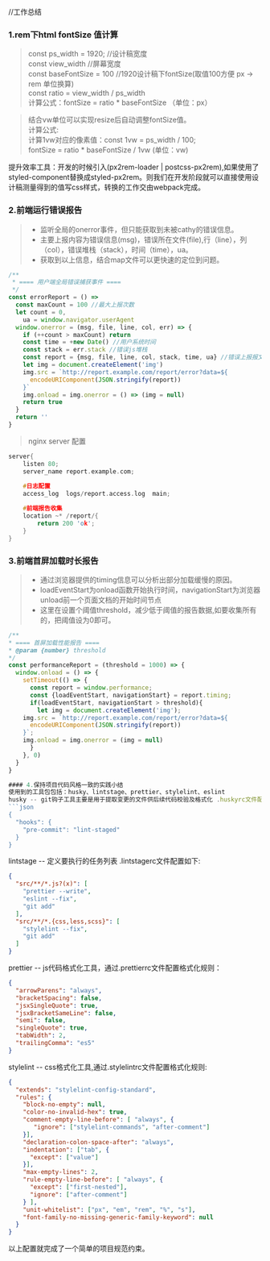  //工作总结

### 1.rem下html fontSize 值计算

> const ps_width = 1920;           //设计稿宽度  <br />
> const view_width                 //屏幕宽度  <br />
> const baseFontSize = 100         //1920设计稿下fontSize(取值100方便 px -> rem 单位换算)  <br />
> const ratio = view_width / ps_width <br />
> 计算公式：fontSize = ratio * baseFontSize （单位：px）<br />

> 结合vw单位可以实现resize后自动调整fontSize值。<br />
> 计算公式: <br />
> 计算1vw对应的像素值：const 1vw = ps_width / 100; <br />
> fontSize = ratio * baseFontSize / 1vw (单位：vw) <br />

提升效率工具：开发的时候引入(px2rem-loader | postcss-px2rem),如果使用了styled-component替换成styled-px2rem。则我们在开发阶段就可以直接使用设计稿测量得到的值写css样式，转换的工作交由webpack完成。

### 2.前端运行错误报告

> * 监听全局的onerror事件，但只能获取到未被cathy的错误信息。 <br >
> * 主要上报内容为错误信息(msg)，错误所在文件(file),行（line），列（col），错误堆栈（stack），时间（time），ua。 <br >
> * 获取到以上信息，结合map文件可以更快速的定位到问题。
```javascript
/**
 * ==== 用户端全局错误捕获事件 ====
 */
const errorReport = () => 
  const maxCount = 100 //最大上报次数
  let count = 0,
    ua = window.navigator.userAgent
  window.onerror = (msg, file, line, col, err) => {
    if (++count > maxCount) return
    const time = +new Date() //用户系统时间
    const stack = err.stack //错误js堆栈
    const report = {msg, file, line, col, stack, time, ua} //错误上报报文
    let img = document.createElement('img')
    img.src = `http://report.example.com/report/error?data=${
      encodeURIComponent(JSON.stringify(report))
    }`
    img.onload = img.onerror = () => (img = null)
    return true
  }
  return ''
}
```
> nginx server 配置
```c++
server{
	listen 80;
	server_name report.example.com;
	
	#日志配置
	access_log  logs/report.access.log  main;

	#前端报告收集
	location ~* /report/{
		return 200 'ok';
	}
}

```

### 3.前端首屏加载时长报告
> * 通过浏览器提供的timing信息可以分析出部分加载缓慢的原因。
> * loadEventStart为onload函数开始执行时间，navigationStart为浏览器unload前一个页面文档的开始时间节点
> * 这里在设置个阈值threshold，减少低于阈值的报告数据,如要收集所有的，把阈值设为0即可。
```javascript
/**
* ==== 首屏加载性能报告 ====
* @param {number} threshold
*/
const performanceReport = (threshold = 1000) => {
  window.onload = () => {
    setTimeout(() => {
      const report = window.performance;
      const {loadEventStart, navigationStart} = report.timing;
      if(loadEventStart, navigationStart > threshold){
      	let img = document.createElement('img');
	img.src = `http://report.example.com/report/error?data=${
	  encodeURIComponent(JSON.stringify(report))
	}`;
	img.onload = img.onerror = (img = null)
      }
    }, 0)
  }
}

#### 4.保持项目代码风格一致的实践小结
使用到的工具包包括：husky、lintstage、prettier、stylelint、eslint
husky -- git钩子工具主要是用于提取变更的文件供后续代码校验及格式化 .huskyrc文件配置如下:
```json
{
  "hooks": {
    "pre-commit": "lint-staged"
  }
}
```
lintstage -- 定义要执行的任务列表 .lintstagerc文件配置如下:
```json
{
  "src/**/*.js?(x)": [
    "prettier --write",
    "eslint --fix",
    "git add"
  ],
  "src/**/*.{css,less,scss}": [
    "stylelint --fix",
    "git add"
  ]
}
```
prettier -- js代码格式化工具，通过.prettierrc文件配置格式化规则：
```json
{
  "arrowParens": "always",
  "bracketSpacing": false,
  "jsxSingleQuote": true,
  "jsxBracketSameLine": false,
  "semi": false,
  "singleQuote": true,
  "tabWidth": 2,
  "trailingComma": "es5"
}
```
stylelint -- css格式化工具,通过.stylelintrc文件配置格式化规则:
```json
{
  "extends": "stylelint-config-standard",
  "rules": {
    "block-no-empty": null,
    "color-no-invalid-hex": true,
    "comment-empty-line-before": [ "always", {
       "ignore": ["stylelint-commands", "after-comment"]
    }],
    "declaration-colon-space-after": "always",
    "indentation": ["tab", {
      "except": ["value"]
    }],
    "max-empty-lines": 2,
    "rule-empty-line-before": [ "always", {
      "except": ["first-nested"],
      "ignore": ["after-comment"]
    } ],
    "unit-whitelist": ["px", "em", "rem", "%", "s"],
    "font-family-no-missing-generic-family-keyword": null
  }
}
```
以上配置就完成了一个简单的项目规范约束。
